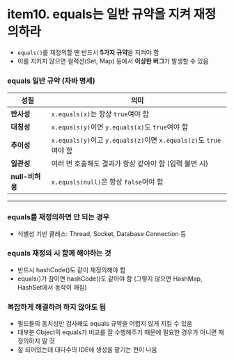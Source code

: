 # item10. equals는 일반 규약을 지켜 재정의하라

-   `equals()`를 재정의할 땐 반드시 **5가지 규약**을 지켜야 함
-   이를 지키지 않으면 컬렉션(Set, Map) 등에서 **이상한 버그**가 발생할 수 있음

### equals 일반 규약 (자바 명세)

| 성질            | 의미                                                              |
| --------------- | ----------------------------------------------------------------- |
| **반사성**      | `x.equals(x)`는 항상 `true`여야 함                                |
| **대칭성**      | `x.equals(y)`이면 `y.equals(x)`도 `true`여야 함                   |
| **추이성**      | `x.equals(y)`이고 `y.equals(z)`이면 `x.equals(z)`도 `true`여야 함 |
| **일관성**      | 여러 번 호출해도 결과가 항상 같아야 함 (입력 불변 시)             |
| **null-비허용** | `x.equals(null)`은 항상 `false`여야 함                            |

---

### equals를 재정의하면 안 되는 경우

-   식별성 기반 클래스: Thread, Socket, Database Connection 등

### equals 재정의 시 함께 해야하는 것

-   반드시 hashCode()도 같이 재정의해야 함
-   equals()가 참이면 hashCode()도 같아야 함 (그렇지 않으면 HashMap, HashSet에서 동작이 깨짐)

### 복잡하게 해결하려 하지 않아도 됨

-   필드들의 동치성만 검사해도 equals 규약을 어렵지 않게 지킬 수 있음
-   대부분 Object의 equals가 비교를 잘 수행해주기 때문에 필요한 경우가 아니면 재정의하지 말 것
-   잘 되어있는데 대다수의 IDE에 생성을 맡기는 편이 나음
